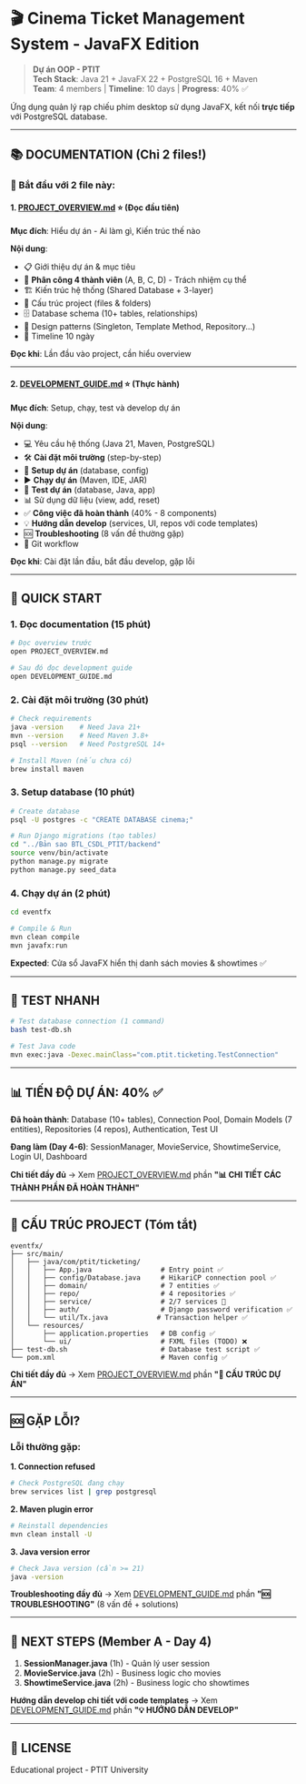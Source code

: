# 🎬 Cinema Ticket Management System - JavaFX Edition

> **Dự án OOP - PTIT**  
> **Tech Stack**: Java 21 + JavaFX 22 + PostgreSQL 16 + Maven  
> **Team**: 4 members | **Timeline**: 10 days | **Progress**: 40% ✅

Ứng dụng quản lý rạp chiếu phim desktop sử dụng JavaFX, kết nối **trực tiếp** với PostgreSQL database.

---

## 📚 DOCUMENTATION (Chỉ 2 files!)

### 🎯 Bắt đầu với 2 file này:

#### 1. **[PROJECT_OVERVIEW.md](PROJECT_OVERVIEW.md)** ⭐ **(Đọc đầu tiên)**

**Mục đích**: Hiểu dự án - Ai làm gì, Kiến trúc thế nào

**Nội dung**:

- 📋 Giới thiệu dự án & mục tiêu
- 👥 **Phân công 4 thành viên** (A, B, C, D) - Trách nhiệm cụ thể
- 🏗️ Kiến trúc hệ thống (Shared Database + 3-layer)
- 📁 Cấu trúc project (files & folders)
- 🗄️ Database schema (10+ tables, relationships)
- 🎨 Design patterns (Singleton, Template Method, Repository...)
- 📅 Timeline 10 ngày

**Đọc khi**: Lần đầu vào project, cần hiểu overview

---

#### 2. **[DEVELOPMENT_GUIDE.md](DEVELOPMENT_GUIDE.md)** ⭐ **(Thực hành)**

**Mục đích**: Setup, chạy, test và develop dự án

**Nội dung**:

- 💻 Yêu cầu hệ thống (Java 21, Maven, PostgreSQL)
- 🛠️ **Cài đặt môi trường** (step-by-step)
- 🔧 **Setup dự án** (database, config)
- ▶️ **Chạy dự án** (Maven, IDE, JAR)
- 🧪 **Test dự án** (database, Java, app)
- 📊 Sử dụng dữ liệu (view, add, reset)
- ✅ **Công việc đã hoàn thành** (40% - 8 components)
- 💡 **Hướng dẫn develop** (services, UI, repos với code templates)
- 🆘 **Troubleshooting** (8 vấn đề thường gặp)
- 🔄 Git workflow

**Đọc khi**: Cài đặt lần đầu, bắt đầu develop, gặp lỗi

---

## 🚀 QUICK START

### 1. Đọc documentation (15 phút)

```bash
# Đọc overview trước
open PROJECT_OVERVIEW.md

# Sau đó đọc development guide
open DEVELOPMENT_GUIDE.md
```

### 2. Cài đặt môi trường (30 phút)

```bash
# Check requirements
java -version    # Need Java 21+
mvn --version    # Need Maven 3.8+
psql --version   # Need PostgreSQL 14+

# Install Maven (nếu chưa có)
brew install maven
```

### 3. Setup database (10 phút)

```bash
# Create database
psql -U postgres -c "CREATE DATABASE cinema;"

# Run Django migrations (tạo tables)
cd "../Bản sao BTL_CSDL_PTIT/backend"
source venv/bin/activate
python manage.py migrate
python manage.py seed_data
```

### 4. Chạy dự án (2 phút)

```bash
cd eventfx

# Compile & Run
mvn clean compile
mvn javafx:run
```

**Expected**: Cửa sổ JavaFX hiển thị danh sách movies & showtimes ✅

---

## 🧪 TEST NHANH

```bash
# Test database connection (1 command)
bash test-db.sh

# Test Java code
mvn exec:java -Dexec.mainClass="com.ptit.ticketing.TestConnection"
```

---

## 📊 TIẾN ĐỘ DỰ ÁN: 40% ✅

**Đã hoàn thành**: Database (10+ tables), Connection Pool, Domain Models (7 entities), Repositories (4 repos), Authentication, Test UI

**Đang làm (Day 4-6)**: SessionManager, MovieService, ShowtimeService, Login UI, Dashboard

**Chi tiết đầy đủ** → Xem [PROJECT_OVERVIEW.md](PROJECT_OVERVIEW.md) phần **"📊 CHI TIẾT CÁC THÀNH PHẦN ĐÃ HOÀN THÀNH"**

---

## 📁 CẤU TRÚC PROJECT (Tóm tắt)

```
eventfx/
├── src/main/
│   ├── java/com/ptit/ticketing/
│   │   ├── App.java                 # Entry point ✅
│   │   ├── config/Database.java     # HikariCP connection pool ✅
│   │   ├── domain/                  # 7 entities ✅
│   │   ├── repo/                    # 4 repositories ✅
│   │   ├── service/                 # 2/7 services 🚧
│   │   ├── auth/                    # Django password verification ✅
│   │   └── util/Tx.java            # Transaction helper ✅
│   └── resources/
│       ├── application.properties   # DB config ✅
│       └── ui/                      # FXML files (TODO) ❌
├── test-db.sh                       # Database test script ✅
└── pom.xml                          # Maven config ✅
```

**Chi tiết đầy đủ** → Xem [PROJECT_OVERVIEW.md](PROJECT_OVERVIEW.md) phần **"📁 CẤU TRÚC DỰ ÁN"**

---

## 🆘 GẶP LỖI?

### Lỗi thường gặp:

**1. Connection refused**

```bash
# Check PostgreSQL đang chạy
brew services list | grep postgresql
```

**2. Maven plugin error**

```bash
# Reinstall dependencies
mvn clean install -U
```

**3. Java version error**

```bash
# Check Java version (cần >= 21)
java -version
```

**Troubleshooting đầy đủ** → Xem [DEVELOPMENT_GUIDE.md](DEVELOPMENT_GUIDE.md) phần **"🆘 TROUBLESHOOTING"** (8 vấn đề + solutions)

---

## 🎯 NEXT STEPS (Member A - Day 4)

1. **SessionManager.java** (1h) - Quản lý user session
2. **MovieService.java** (2h) - Business logic cho movies
3. **ShowtimeService.java** (2h) - Business logic cho showtimes

**Hướng dẫn develop chi tiết với code templates** → Xem [DEVELOPMENT_GUIDE.md](DEVELOPMENT_GUIDE.md) phần **"💡 HƯỚNG DẪN DEVELOP"**

---

## 📝 LICENSE

Educational project - PTIT University

